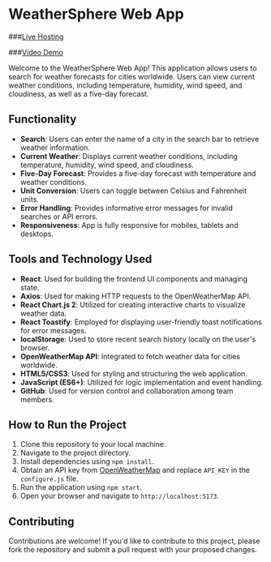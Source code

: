 # WeatherSphere Web App

###[Live Hosting](https://weather-sphere-eight.vercel.app/)

###[Video Demo](https://drive.google.com/file/d/1IhzuaX5ad6miuK4XKKhv_sdeZtRTehCY/view?usp=sharing)

Welcome to the WeatherSphere Web App! This application allows users to search for weather forecasts for cities worldwide. Users can view current weather conditions, including temperature, humidity, wind speed, and cloudiness, as well as a five-day forecast.

## Functionality

- **Search**: Users can enter the name of a city in the search bar to retrieve weather information.
- **Current Weather**: Displays current weather conditions, including temperature, humidity, wind speed, and cloudiness.
- **Five-Day Forecast**: Provides a five-day forecast with temperature and weather conditions.
- **Unit Conversion**: Users can toggle between Celsius and Fahrenheit units.
- **Error Handling**: Provides informative error messages for invalid searches or API errors.
- **Responsiveness**: App is fully responsive for mobiles, tablets and desktops.

## Tools and Technology Used

- **React**: Used for building the frontend UI components and managing state.
- **Axios**: Used for making HTTP requests to the OpenWeatherMap API.
- **React Chart.js 2**: Utilized for creating interactive charts to visualize weather data.
- **React Toastify**: Employed for displaying user-friendly toast notifications for error messages.
- **localStorage**: Used to store recent search history locally on the user's browser.
- **OpenWeatherMap API**: Integrated to fetch weather data for cities worldwide.
- **HTML5/CSS3**: Used for styling and structuring the web application.
- **JavaScript (ES6+)**: Utilized for logic implementation and event handling.
- **GitHub**: Used for version control and collaboration among team members.

## How to Run the Project

1. Clone this repository to your local machine.
2. Navigate to the project directory.
3. Install dependencies using `npm install`.
4. Obtain an API key from [OpenWeatherMap](https://openweathermap.org/api) and replace `API_KEY` in the `configure.js` file.
5. Run the application using `npm start`.
6. Open your browser and navigate to `http://localhost:5173`.

## Contributing

Contributions are welcome! If you'd like to contribute to this project, please fork the repository and submit a pull request with your proposed changes.
